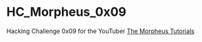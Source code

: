 # HC_Morpheus_0x09

Hacking Challenge 0x09 for the YouTuber [The Morpheus Tutorials](https://www.youtube.com/channel/UCLGY6_j7kZfA1dmmjR1J_7w)
